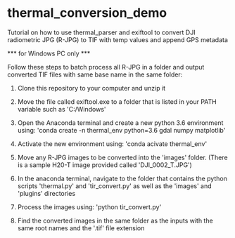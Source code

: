 # thermal_conversion_demo

Tutorial on how to use thermal_parser and exiftool to convert DJI radiometric JPG (R-JPG) to TIF with temp values and append GPS metadata

*** for Windows PC only ***

Follow these steps to batch process all R-JPG in a folder and output converted TIF files with same base name in the same folder:

1. Clone this repository to your computer and unzip it

2. Move the file called exiftool.exe to a folder that is listed in your PATH variable such as 'C:/Windows'

3. Open the Anaconda terminal and create a new python 3.6 environment using: 'conda create -n thermal_env python=3.6 gdal numpy matplotlib'

4. Activate the new environment using: 'conda acivate thermal_env'

5. Move any R-JPG images to be converted into the 'images' folder. (There is a sample H20-T image provided called 'DJI_0002_T.JPG')

6. In the anaconda terminal, navigate to the folder that contains the python scripts 'thermal.py' and 'tir_convert.py' as well as the 'images' and 'plugins' directories

7. Process the images using: 'python tir_convert.py'

8. Find the converted images in the same folder as the inputs with the same root names and the '.tif' file extension
